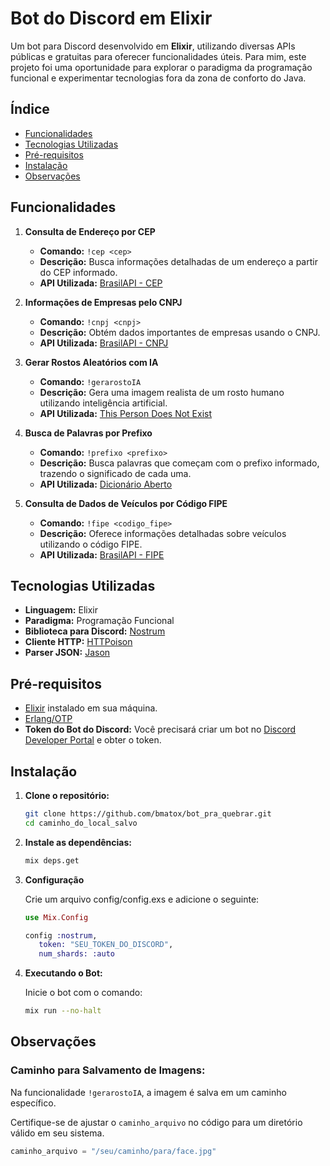 # Bot do Discord em Elixir

Um bot para Discord desenvolvido em **Elixir**, utilizando diversas APIs públicas e gratuitas para oferecer funcionalidades úteis. Para mim, este projeto foi uma oportunidade para explorar o paradigma da programação funcional e experimentar tecnologias fora da zona de conforto do Java.

## Índice

- [Funcionalidades](#funcionalidades)
- [Tecnologias Utilizadas](#tecnologias-utilizadas)
- [Pré-requisitos](#pré-requisitos)
- [Instalação](#instalação)
- [Observações](#observações)

## Funcionalidades

1. **Consulta de Endereço por CEP**

   - **Comando:** `!cep <cep>`
   - **Descrição:** Busca informações detalhadas de um endereço a partir do CEP informado.
   - **API Utilizada:** [BrasilAPI - CEP](https://brasilapi.com.br/docs#tag/CEP)

2. **Informações de Empresas pelo CNPJ**

   - **Comando:** `!cnpj <cnpj>`
   - **Descrição:** Obtém dados importantes de empresas usando o CNPJ.
   - **API Utilizada:** [BrasilAPI - CNPJ](https://brasilapi.com.br/docs#tag/CNPJ)

3. **Gerar Rostos Aleatórios com IA**

   - **Comando:** `!gerarostoIA`
   - **Descrição:** Gera uma imagem realista de um rosto humano utilizando inteligência artificial.
   - **API Utilizada:** [This Person Does Not Exist](https://thispersondoesnotexist.com/)

4. **Busca de Palavras por Prefixo**

   - **Comando:** `!prefixo <prefixo>`
   - **Descrição:** Busca palavras que começam com o prefixo informado, trazendo o significado de cada uma.
   - **API Utilizada:** [Dicionário Aberto](https://dicionario-aberto.net/)

5. **Consulta de Dados de Veículos por Código FIPE**

   - **Comando:** `!fipe <codigo_fipe>`
   - **Descrição:** Oferece informações detalhadas sobre veículos utilizando o código FIPE.
   - **API Utilizada:** [BrasilAPI - FIPE](https://brasilapi.com.br/docs#tag/FIPE)

## Tecnologias Utilizadas

- **Linguagem:** Elixir
- **Paradigma:** Programação Funcional
- **Biblioteca para Discord:** [Nostrum](https://github.com/Kraigie/nostrum)
- **Cliente HTTP:** [HTTPoison](https://github.com/edgurgel/httpoison)
- **Parser JSON:** [Jason](https://github.com/michalmuskala/jason)

## Pré-requisitos

- [Elixir](https://elixir-lang.org/install.html) instalado em sua máquina.
- [Erlang/OTP](https://www.erlang.org/downloads)
- **Token do Bot do Discord:** Você precisará criar um bot no [Discord Developer Portal](https://discord.com/developers/applications) e obter o token.

## Instalação

1. **Clone o repositório:**

   ```bash
   git clone https://github.com/bmatox/bot_pra_quebrar.git
   cd caminho_do_local_salvo
2. **Instale as dependências:**
   ```bash
   mix deps.get
3. **Configuração**

   Crie um arquivo config/config.exs e adicione o seguinte:
   
   ```elixir
   use Mix.Config

   config :nostrum,
      token: "SEU_TOKEN_DO_DISCORD",
      num_shards: :auto
   `````
4. **Executando o Bot:**

   Inicie o bot com o comando:

   ```bash
   mix run --no-halt
   `````

## Observações

### Caminho para Salvamento de Imagens:

   Na funcionalidade `!gerarostoIA`, a imagem é salva em um caminho específico.

   Certifique-se de ajustar o `caminho_arquivo` no código para um diretório válido em seu sistema.

   ```elixir
   caminho_arquivo = "/seu/caminho/para/face.jpg"
   `````


